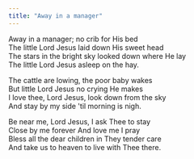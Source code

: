 ```yaml
---
title: "Away in a manager"
---
```


Away in a manager; no crib for His bed   
The little Lord Jesus laid down His sweet head   
The stars in the bright sky looked down where He lay   
The little Lord Jesus asleep on the hay.

The cattle are lowing, the poor baby wakes   
But little Lord Jesus no crying He makes   
I love thee, Lord Jesus, look down from the sky   
And stay by my side 'til morning is nigh.

Be near me, Lord Jesus, I ask Thee to stay   
Close by me forever And love me I pray   
Bless all the dear children in They tender care   
And take us to heaven to live with Thee there.
